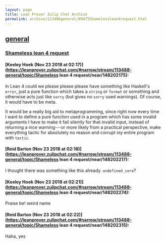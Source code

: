 ```yaml
---
layout: page
title: Lean Prover Zulip Chat Archive 
permalink: archive/113488general/09475Shamelesslean4request.html
---
```


## [general](index.html)
### [Shameless lean 4 request](09475Shamelesslean4request.html)

#### [Keeley Hoek (Nov 23 2018 at 02:17)](https://leanprover.zulipchat.com/#narrow/stream/113488-general/topic/Shameless lean 4 request/near/148202175):
In Lean 4 could we please please please have something like Haskell's `error`, just a pure function which takes a `string` or `format` or something and otherwise acts just like `sorry` (but gives no `sorry` used warnings). Of course, it would have to be meta.

It would be a really big aid to metaprogramming, since right now every time I want to define a pure function used in a program which has some invalid arguments I have to make it fail silently for that invalid input, instead of returning a nice warning---or more likely from a practical perspective, make everything tactic for absolutely no reason and corrupt my entire program with `tactic`.

#### [Reid Barton (Nov 23 2018 at 02:18)](https://leanprover.zulipchat.com/#narrow/stream/113488-general/topic/Shameless lean 4 request/near/148202217):
I thought there was something like this already. `undefined_core`?

#### [Keeley Hoek (Nov 23 2018 at 02:21)](https://leanprover.zulipchat.com/#narrow/stream/113488-general/topic/Shameless lean 4 request/near/148202274):
Praise be! weird name

#### [Reid Barton (Nov 23 2018 at 02:22)](https://leanprover.zulipchat.com/#narrow/stream/113488-general/topic/Shameless lean 4 request/near/148202315):
Haha, yes

